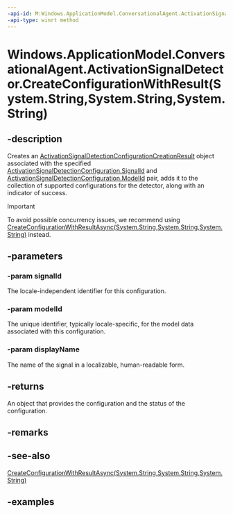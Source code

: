 ```yaml
---
-api-id: M:Windows.ApplicationModel.ConversationalAgent.ActivationSignalDetector.CreateConfigurationWithResult(System.String,System.String,System.String)
-api-type: winrt method
---
```


# Windows.ApplicationModel.ConversationalAgent.ActivationSignalDetector.CreateConfigurationWithResult(System.String,System.String,System.String)

<!--
public Windows.ApplicationModel.ConversationalAgent.ActivationSignalDetectionConfigurationCreationResult CreateConfigurationWithResult (string signalId, string modelId, string displayName);
-->

## -description

Creates an [ActivationSignalDetectionConfigurationCreationResult](activationsignaldetectionconfigurationcreationresult.md) object associated with the specified [ActivationSignalDetectionConfiguration.SignalId](activationsignaldetectionconfiguration_signalid.md) and [ActivationSignalDetectionConfiguration.ModelId](activationsignaldetectionconfiguration_modelid.md) pair, adds it to the collection of supported configurations for the detector, along with an indicator of success.

> [!Important]
> To avoid possible concurrency issues, we recommend using [CreateConfigurationWithResultAsync(System.String,System.String,System.String)](activationsignaldetector_createconfigurationwithresultasync_1804847772.md) instead.

## -parameters

### -param signalId

The locale-independent identifier for this configuration.

### -param modelId

The unique identifier, typically locale-specific, for the model data associated with this configuration.

### -param displayName

The name of the signal in a localizable, human-readable form.

## -returns

An object that provides the configuration and the status of the configuration.

## -remarks

## -see-also

[CreateConfigurationWithResultAsync(System.String,System.String,System.String)](activationsignaldetector_createconfigurationwithresultasync_1804847772.md)

## -examples
